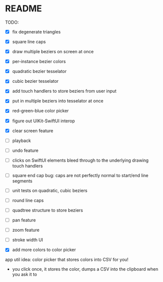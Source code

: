 #  README

TODO:

- [x] fix degenerate triangles
- [x] square line caps
- [x] draw multiple beziers on screen at once
- [x] per-instance bezier colors
- [x] quadratic bezier tesselator
- [x] cubic bezier tesselator
- [x] add touch handlers to store beziers from user input
- [x] put in multiple beziers into tesselator at once
- [x] red-green-blue color picker
- [x] figure out UIKit-SwiftUI interop
- [x] clear screen feature
- [ ] playback
- [ ] undo feature

- [ ] clicks on SwiftUI elements bleed through to the underlying drawing touch handlers
- [ ] square end cap bug: caps are not perfectly normal to start/end line segments
- [ ] unit tests on quadratic, cubic beziers

- [ ] round line caps
- [ ] quadtree structure to store beziers
- [ ] pan feature
- [ ] zoom feature
- [ ] stroke width UI
- [x] add more colors to color picker

app util idea: color picker that stores colors into CSV for you!
- you click once, it stores the color, dumps a CSV into the clipboard when you ask it to
